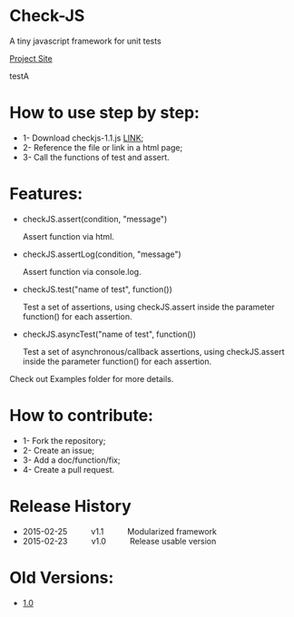 # Check-JS
A tiny javascript framework for unit tests

[Project Site](http://feliperochadev.github.io/check-js/)

testA

# How to use step by step:

- 1- Download checkjs-1.1.js [LINK](https://cdn.rawgit.com/feliperochadev/check-js/master/src/checkjs-1.1.js);
- 2- Reference the file or link in a html page;
- 3- Call the functions of test and assert.

# Features:

- checkJS.assert(condition, "message")

  Assert function via html.

- checkJS.assertLog(condition, "message")

  Assert function via console.log.

- checkJS.test("name of test", function())

  Test a set of assertions, using checkJS.assert inside the parameter function() for each assertion.

- checkJS.asyncTest("name of test", function())

  Test a set of asynchronous/callback assertions, using checkJS.assert inside the parameter function() for each assertion.
  
  
Check out Examples folder for more details.

# How to contribute:

- 1- Fork the repository;
- 2- Create an issue;
- 3- Add a doc/function/fix;
- 4- Create a pull request.

# Release History

- 2015-02-25   v1.1   Modularized framework
- 2015-02-23   v1.0   Release usable version

# Old Versions:

- [1.0](https://rawgit.com/feliperochadev/check-js/master/src/old-versions/checkjs-1.0.js)
